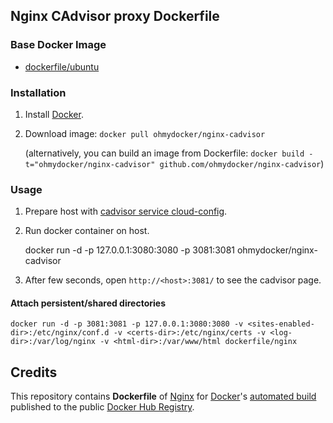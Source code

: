 ## Nginx CAdvisor proxy Dockerfile

### Base Docker Image

* [dockerfile/ubuntu](http://dockerfile.github.io/#/ubuntu)


### Installation

1. Install [Docker](https://www.docker.com/).

2. Download image: `docker pull ohmydocker/nginx-cadvisor`

   (alternatively, you can build an image from Dockerfile: `docker build -t="ohmydocker/nginx-cadvisor" github.com/ohmydocker/nginx-cadvisor`)


### Usage

1. Prepare host with [cadvisor service cloud-config](https://github.com/lazarus1331/coreos-cloud-configs/blob/master/cadvisor.user-data).

2. Run docker container on host.

    docker run -d -p 127.0.0.1:3080:3080 -p 3081:3081 ohmydocker/nginx-cadvisor

3. After few seconds, open `http://<host>:3081/` to see the cadvisor page.

#### Attach persistent/shared directories

    docker run -d -p 3081:3081 -p 127.0.0.1:3080:3080 -v <sites-enabled-dir>:/etc/nginx/conf.d -v <certs-dir>:/etc/nginx/certs -v <log-dir>:/var/log/nginx -v <html-dir>:/var/www/html dockerfile/nginx



## Credits
This repository contains **Dockerfile** of [Nginx](http://nginx.org/) for [Docker](https://www.docker.com/)'s [automated build](https://registry.hub.docker.com/u/dockerfile/nginx/) published to the public [Docker Hub Registry](https://registry.hub.docker.com/).
